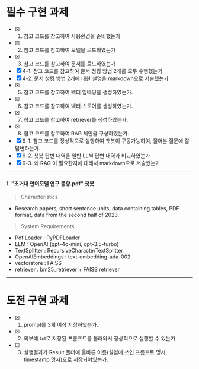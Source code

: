 # 필수 구현 과제

- [x] 1. 참고 코드를 참고하여 사용환경을 준비했는가
- [x] 2. 참고 코드를 참고하여 모델을 로드하였는가
- [x] 3. 참고 코드를 참고하여 문서를 로드하였는가
- [x] 4-1. 참고 코드를 참고하여 문서 청킹 방법 2개를 모두 수행했는가
- [x] 4-2. 문서 청킹 방법 2개에 대한 설명을 markdown으로 서술했는가
- [x] 5. 참고 코드를 참고하여 벡터 임베딩을 생성하였는가.
- [x] 6. 참고 코드를 참고하여 벡터 스토어를 생성하였는가.
- [x] 7. 참고 코드를 참고하여 retriever를 생성하였는가. 
- [x] 8. 참고 코드를 참고하여 RAG 체인을 구성하였는가. 
- [x] 9-1. 참고 코드를 정상적으로 실행하여 챗봇이 구동가능하여, 물어본 질문에 잘 답변하는가.
- [x] 9-2. 챗봇 답변 내역을 일반 LLM 답변 내역과 비교하였는가
- [x] 9-3. 왜 RAG 이 필요한지에 대해서 markdown으로 서술했는가

---
#### 1. "초거대 언어모델 연구 동향.pdf" 챗봇
> Characteristics
- Research papers, short sentence units, data containing tables, PDF format, data from the second half of 2023.

> System Requirements 
- Pdf Loader : PyPDFLoader
- LLM : OpenAI (gpt-4o-mini, gpt-3.5-turbo)
- TextSplitter : RecursiveCharacterTextSplitter
- OpenAIEmbeddings : text-embedding-ada-002
- vectorstore : FAISS
- retriever : bm25_retriever + FAISS retriever

---
# 도전 구현 과제

- [x] 1. prompt를 3개 이상 저장하였는가. 
- [x] 2. 외부에 txt로 저장된 프롬프트를 불러와서 정상적으로 실행할 수 있는가. 
- [ ] 3. 실행결과가 Result 폴더에 올바른 이름(실험에 쓰인 프롬프트 명시, timestamp 명시)으로 저장되어있는가. 